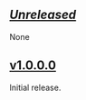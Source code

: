 ## [*Unreleased*](https://github.com/{{github-username}}/{{name}}/compare/v1.0.0.0...master)

None

## [v1.0.0.0](https://github.com/{{github-username}}/{{name}}/tree/v1.0.0.0)

Initial release.
